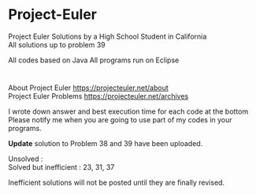 # Project-Euler
Project Euler Solutions by a High School Student in California  
All solutions up to problem 39  
  
All codes based on Java
All programs run on Eclipse
#  
  
About Project Euler https://projecteuler.net/about  
Project Euler Problems https://projecteuler.net/archives  
  
I wrote down answer and best execution time for each code at the bottom  
Please notify me when you are going to use part of my codes in your programs.  
  
**Update** solution to Problem 38 and 39 have been uploaded.  

Unsolved :   
Solved but inefficient : 23, 31, 37  
  
Inefficient solutions will not be posted until they are finally revised.
